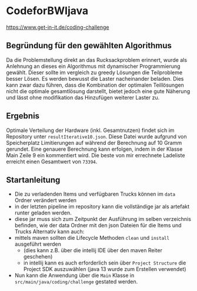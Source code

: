 # CodeforBWIjava


https://www.get-in-it.de/coding-challenge

## Begründung für den gewählten Algorithmus
Da die Problemstellung direkt an das Rucksackproblem erinnert, wurde als Anlehnung an dieses ein Algorithmus 
mit dynamischer Programmierung gewählt. Dieser sollte im vergleich zu greedy Lösungen die Teilprobleme besser Lösen.
Es werden bewusst die Laster nacheinander beladen.
Dies kann zwar dazu führen, dass die Kombination der optimalen Teillösungen nicht die optimale gesamtlösung darstellt,
 bietet jedoch eine gute Näherung und lässt ohne modifikation das Hinzufügen weiterer Laster zu.

## Ergebnis
Optimale Verteilung der Hardware (inkl. Gesamtnutzen) findet sich im Repository unter `resultIterative10.json`.
Diese Datei wurde aufgrund von Speicherplatz Limitierungen auf während der Berechnung auf 10 Gramm gerundet.
Eine genauere Berechnung kann erfolgen, indem in der Klasse Main Zeile 9 ein kommentiert wird.
Die beste von mir errechnete Ladeliste erreicht einen Gesamtwert von `73394`.
 
## Startanleitung
- Die zu verladenden Items und verfügbaren Trucks können im `data` Ordner verändert werden
- in der letzten pipeline im repository kann die vollständige jar als artefakt runter geladen werden.
- diese jar muss sich zum Zeitpunkt der Ausführung im selben verzeichnis befinden, wie der data Ordner mit den json Dateien für die Items und Trucks 
Alternativ kann auch:
-  mittels maven sollten die Lifecycle Methoden `clean` und `install` ausgeführt werden
    - (dies kann z.B. über die intellij IDE über den maven Reiter geschehen) 
    - in intellij kann es auch erforderlich sein über `Project Structure` die Project SDK auszuwählen (java 13 wurde zum Erstellen verwendet)
- Nun kann die Anwendung über die `Main` Klasse in `src/main/java/coding/challenge` gestated werden.
